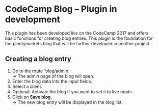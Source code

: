 # CodeCamp Blog – Plugin in development

This plugin has been developed live on the CodeCamp 2017 and offers basic functions for creating blog entries. This plugin is the foundation for the plentymarkets blog that will be further developed in another project.

## Creating a blog entry

1. Go to the route `blog/admin.<br /> → The admin page of the blog will open.
2. Enter the blog data into the input fields.
3. Select a client.
4. Optional: Activate the blog if you want to set it to live mode.
5. Click on **Save blog**.<br /> → The new blog entry will be displayed in the blog list.
